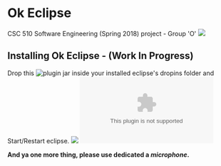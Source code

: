 
# Ok Eclipse
CSC 510 Software Engineering (Spring 2018) project - Group 'O' <Enter>
![](https://github.com/snaraya7/Ok_Eclipse/blob/master/img/logo.png) 
## Installing Ok Eclipse - (Work In Progress)

Drop this ![plugin jar](https://github.com/snaraya7/Ok_Eclipse/tree/master/plugins) inside your installed eclipse's dropins folder and Start/Restart eclipse.
![](https://github.com/snaraya7/Ok_Eclipse/blob/master/img/navigation.JPG)
<Enter>
![**Few commands (customizable)**](https://github.com/snaraya7/Ok_Eclipse/blob/master/edu.ncstate.csc510.okeclipse/src/edu/ncstate/csc510/okeclipse/resources/commands.csv)

**And ya one more thing, please use dedicated a _microphone_.**




